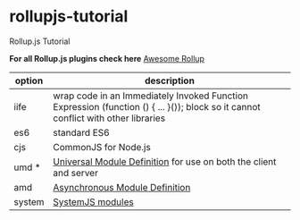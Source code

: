 # rollupjs-tutorial
Rollup.js Tutorial 


**For all Rollup.js plugins check here**
[Awesome Rollup](https://github.com/rollup/awesome)

| option | description |
| --- | ----------- |
| iife | wrap code in an Immediately Invoked Function Expression (function () { ... }()); block so it cannot conflict with other libraries |
| es6 | standard ES6 |
| cjs | CommonJS for Node.js |
| umd * | [Universal Module Definition](https://github.com/umdjs/umd) for use on both the client and server |
| amd | [Asynchronous Module Definition](https://github.com/amdjs) |
| system | [SystemJS modules](https://github.com/systemjs/systemjs) |

